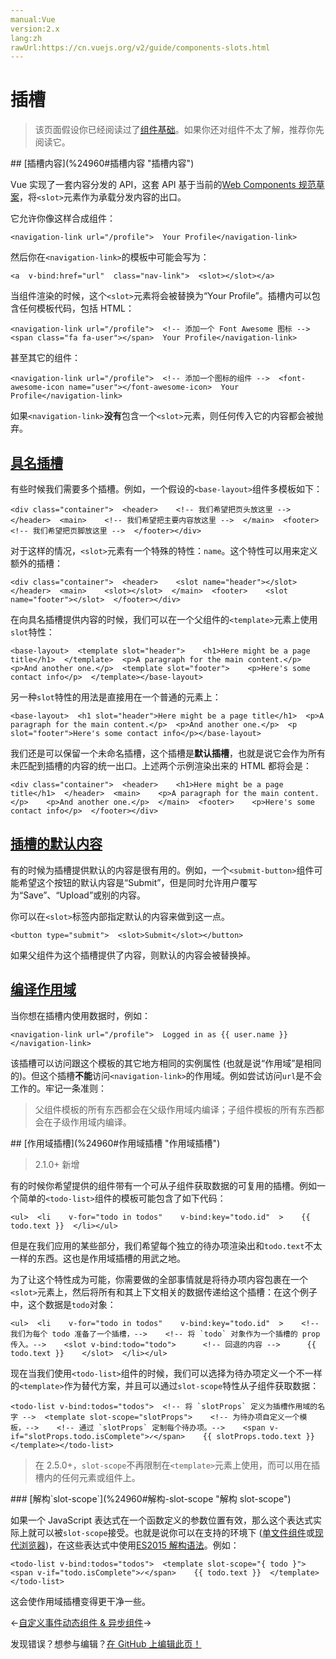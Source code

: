 ```yaml
---
manual:Vue
version:2.x
lang:zh
rawUrl:https://cn.vuejs.org/v2/guide/components-slots.html
---
```



# 插槽
<blockquote>

该页面假设你已经阅读过了[组件基础](%24818  "")。如果你还对组件不太了解，推荐你先阅读它。

</blockquote>
## [插槽内容](%24960#插槽内容 "插槽内容")<a name="插槽内容"></a>


Vue 实现了一套内容分发的 API，这套 API 基于当前的[Web Components 规范草案](%24821  "")，将`<slot>`元素作为承载分发内容的出口。



它允许你像这样合成组件：

```
<navigation-link url="/profile">  Your Profile</navigation-link>
``` 



然后你在`<navigation-link>`的模板中可能会写为：

```
<a  v-bind:href="url"  class="nav-link">  <slot></slot></a>
``` 



当组件渲染的时候，这个`<slot>`元素将会被替换为“Your Profile”。插槽内可以包含任何模板代码，包括 HTML：

```
<navigation-link url="/profile">  <!-- 添加一个 Font Awesome 图标 -->  <span class="fa fa-user"></span>  Your Profile</navigation-link>
``` 



甚至其它的组件：

```
<navigation-link url="/profile">  <!-- 添加一个图标的组件 -->  <font-awesome-icon name="user"></font-awesome-icon>  Your Profile</navigation-link>
``` 



如果`<navigation-link>`**没有**包含一个`<slot>`元素，则任何传入它的内容都会被抛弃。


## [具名插槽](%24960#具名插槽 "具名插槽")<a name="具名插槽"></a>


有些时候我们需要多个插槽。例如，一个假设的`<base-layout>`组件多模板如下：

```
<div class="container">  <header>    <!-- 我们希望把页头放这里 -->  </header>  <main>    <!-- 我们希望把主要内容放这里 -->  </main>  <footer>    <!-- 我们希望把页脚放这里 -->  </footer></div>
``` 



对于这样的情况，`<slot>`元素有一个特殊的特性：`name`。这个特性可以用来定义额外的插槽：

```
<div class="container">  <header>    <slot name="header"></slot>  </header>  <main>    <slot></slot>  </main>  <footer>    <slot name="footer"></slot>  </footer></div>
``` 



在向具名插槽提供内容的时候，我们可以在一个父组件的`<template>`元素上使用`slot`特性：

```
<base-layout>  <template slot="header">    <h1>Here might be a page title</h1>  </template>  <p>A paragraph for the main content.</p>  <p>And another one.</p>  <template slot="footer">    <p>Here's some contact info</p>  </template></base-layout>
``` 



另一种`slot`特性的用法是直接用在一个普通的元素上：

```
<base-layout>  <h1 slot="header">Here might be a page title</h1>  <p>A paragraph for the main content.</p>  <p>And another one.</p>  <p slot="footer">Here's some contact info</p></base-layout>
``` 



我们还是可以保留一个未命名插槽，这个插槽是**默认插槽**，也就是说它会作为所有未匹配到插槽的内容的统一出口。上述两个示例渲染出来的 HTML 都将会是：

```
<div class="container">  <header>    <h1>Here might be a page title</h1>  </header>  <main>    <p>A paragraph for the main content.</p>    <p>And another one.</p>  </main>  <footer>    <p>Here's some contact info</p>  </footer></div>
``` 


## [插槽的默认内容](%24960#插槽的默认内容 "插槽的默认内容")<a name="插槽的默认内容"></a>


有的时候为插槽提供默认的内容是很有用的。例如，一个`<submit-button>`组件可能希望这个按钮的默认内容是“Submit”，但是同时允许用户覆写为“Save”、“Upload”或别的内容。



你可以在`<slot>`标签内部指定默认的内容来做到这一点。

```
<button type="submit">  <slot>Submit</slot></button>
``` 



如果父组件为这个插槽提供了内容，则默认的内容会被替换掉。


## [编译作用域](%24960#编译作用域 "编译作用域")<a name="编译作用域"></a>


当你想在插槽内使用数据时，例如：

```
<navigation-link url="/profile">  Logged in as {{ user.name }}</navigation-link>
``` 



该插槽可以访问跟这个模板的其它地方相同的实例属性 (也就是说“作用域”是相同的)。但这个插槽**不能**访问`<navigation-link>`的作用域。例如尝试访问`url`是不会工作的。牢记一条准则：

<blockquote>

父组件模板的所有东西都会在父级作用域内编译；子组件模板的所有东西都会在子级作用域内编译。

</blockquote>
## [作用域插槽](%24960#作用域插槽 "作用域插槽")<a name="作用域插槽"></a>
<blockquote>

2.1.0+ 新增

</blockquote>

有的时候你希望提供的组件带有一个可从子组件获取数据的可复用的插槽。例如一个简单的`<todo-list>`组件的模板可能包含了如下代码：

```
<ul>  <li    v-for="todo in todos"    v-bind:key="todo.id"  >    {{ todo.text }}  </li></ul>
``` 



但是在我们应用的某些部分，我们希望每个独立的待办项渲染出和`todo.text`不太一样的东西。这也是作用域插槽的用武之地。



为了让这个特性成为可能，你需要做的全部事情就是将待办项内容包裹在一个`<slot>`元素上，然后将所有和其上下文相关的数据传递给这个插槽：在这个例子中，这个数据是`todo`对象：

```
<ul>  <li    v-for="todo in todos"    v-bind:key="todo.id"  >    <!-- 我们为每个 todo 准备了一个插槽，-->    <!-- 将 `todo` 对象作为一个插槽的 prop 传入。-->    <slot v-bind:todo="todo">      <!-- 回退的内容 -->      {{ todo.text }}    </slot>  </li></ul>
``` 



现在当我们使用`<todo-list>`组件的时候，我们可以选择为待办项定义一个不一样的`<template>`作为替代方案，并且可以通过`slot-scope`特性从子组件获取数据：

```
<todo-list v-bind:todos="todos">  <!-- 将 `slotProps` 定义为插槽作用域的名字 -->  <template slot-scope="slotProps">    <!-- 为待办项自定义一个模板，-->    <!-- 通过 `slotProps` 定制每个待办项。-->    <span v-if="slotProps.todo.isComplete">✓</span>    {{ slotProps.todo.text }}  </template></todo-list>
``` 

<blockquote>

在 2.5.0+，`slot-scope`不再限制在`<template>`元素上使用，而可以用在插槽内的任何元素或组件上。

</blockquote>
### [解构`slot-scope`](%24960#解构-slot-scope "解构 slot-scope")<a name="解构-slot-scope"></a>


如果一个 JavaScript 表达式在一个函数定义的参数位置有效，那么这个表达式实际上就可以被`slot-scope`接受。也就是说你可以在支持的环境下 ([单文件组件](%24799  "")或[现代浏览器](%25197  ""))，在这些表达式中使用[ES2015 解构语法](%25198  "")。例如：

```
<todo-list v-bind:todos="todos">  <template slot-scope="{ todo }">    <span v-if="todo.isComplete">✓</span>    {{ todo.text }}  </template></todo-list>
``` 



这会使作用域插槽变得更干净一些。

←[自定义事件](%24958  "")[动态组件 &amp; 异步组件](%24963  "")→

发现错误？想参与编辑？[在 GitHub 上编辑此页！](%25199  "")

